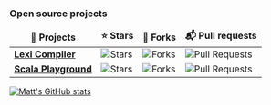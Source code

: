 <h3>Open source projects</h3>
<table>
  <thead align="center">
    <tr border: none;>
      <td><b>🎁 Projects</b></td>
      <td><b>⭐ Stars</b></td>
      <td><b>🍴 Forks</b></td>
      <td><b>📬 Pull requests</b></td>
    </tr>
  </thead>
  <tbody>
    <tr>
      <td><a href="https://github.com/lexi-compiler/lexi"><b>Lexi Compiler</b></a></td>
      <td><img alt="Stars" src="https://img.shields.io/github/stars/lexi-compiler/lexi?style=flat-square&labelColor=343b41"/></td>
      <td><img alt="Forks" src="https://img.shields.io/github/forks/lexi-compiler/lexi?style=flat-square&labelColor=343b41"/></td>
      <td><img alt="Pull Requests" src="https://img.shields.io/github/issues-pr/lexi-compiler/lexi?style=flat-square&labelColor=343b41"/></td>
    </tr>
    <tr>
      <td><a href="https://github.com/scala-playground"><b>Scala Playground</b></a></td>
      <td><img alt="Stars" src="https://img.shields.io/github/stars/mattmoore/scala-playground?style=flat-square&labelColor=343b41"/></td>
      <td><img alt="Forks" src="https://img.shields.io/github/forks/mattmoore/scala-playground?style=flat-square&labelColor=343b41"/></td>
      <td><img alt="Pull Requests" src="https://img.shields.io/github/issues-pr/mattmoore/scala-playground?style=flat-square&labelColor=343b41"/></td>
    </tr>
  </tbody>
</table>

[![Matt's GitHub stats](https://github-readme-stats.vercel.app/api?username=mattmoore&include_all_commits=true&count_private=true&theme=tokyonight&hide=stars,contribs)](https://github.com/mattmoore)

